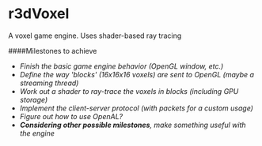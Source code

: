 r3dVoxel
========

A voxel game engine. Uses shader-based ray tracing

####Milestones to achieve
- *Finish the basic game engine behavior (OpenGL window, etc.)*
- *Define the way 'blocks' (16x16x16 voxels) are sent to OpenGL (maybe a streaming thread)*
- *Work out a shader to ray-trace the voxels in blocks (including GPU storage)*
- *Implement the client-server protocol (with packets for a custom usage)*
- *Figure out how to use OpenAL?*
- *__Considering other possible milestones__, make something useful with the engine*
